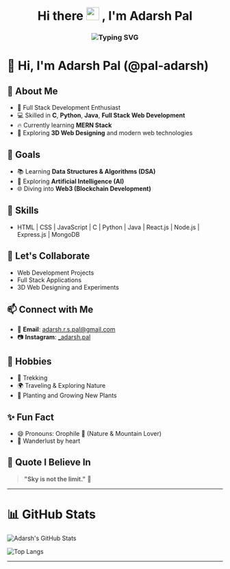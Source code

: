 <h1 align="center">
  Hi there <img src="https://media.giphy.com/media/hvRJCLFzcasrR4ia7z/giphy.gif" width="30px"/> , I'm Adarsh Pal
</h1>

<h3 align="center">
  <img src="https://readme-typing-svg.demolab.com?font=Fira+Code&size=22&pause=1000&center=true&width=440&lines=Full+Stack+Developer;Python%2C+Java%2C+C+Programmer;Learning+DSA%2C+AI%2C+Web3;Nature+Lover+%F0%9F%8C%B1+Trekker+%F0%9F%A5%BE" alt="Typing SVG" />
</h3>

# 👋 Hi, I'm Adarsh Pal (@pal-adarsh)



## 🚀 About Me
- 🌟 Full Stack Development Enthusiast
- 💻 Skilled in **C**, **Python**, **Java**, **Full Stack Web Development**
- 🔥 Currently learning **MERN Stack**
- 🎨 Exploring **3D Web Designing** and modern web technologies

## 🎯 Goals
- 📚 Learning **Data Structures & Algorithms (DSA)**
- 🤖 Exploring **Artificial Intelligence (AI)**
- 🌐 Diving into **Web3 (Blockchain Development)**

## 🧩 Skills
- HTML | CSS | JavaScript | C | Python | Java | React.js | Node.js | Express.js | MongoDB

## 🤝 Let's Collaborate
- Web Development Projects
- Full Stack Applications
- 3D Web Designing and Experiments

## 📫 Connect with Me
- 📧 **Email**: [adarsh.r.s.pal@gmail.com](mailto:adarsh.r.s.pal@gmail.com)
- 📷 **Instagram**: [_adarsh.pal](https://www.instagram.com/_adarsh.pal?igsh=MWR1Y3Jwdm56bmJteA==)

## 🌱 Hobbies
- 🥾 Trekking
- 🌍 Traveling & Exploring Nature
- 🌱 Planting and Growing New Plants

## ✨ Fun Fact
- 😄 Pronouns: Orophile 🌊 (Nature & Mountain Lover)
- 🧭 Wanderlust by heart

## 🧠 Quote I Believe In
> **"Sky is not the limit."** 🚀

---

# 📊 GitHub Stats

![Adarsh's GitHub Stats](https://github-readme-stats.vercel.app/api?username=pal-adarsh&show_icons=true&theme=radical)

![Top Langs](https://github-readme-stats.vercel.app/api/top-langs/?username=pal-adarsh&layout=compact&theme=radical)

---

  
<!---
pal-adarsh/pal-adarsh is a ✨ special ✨ repository because its `README.md` (this file) appears on your GitHub profile.
You can click the Preview link to take a look at your changes.
--->

